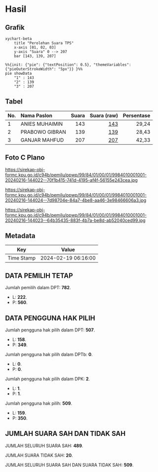 # Hasil

## Grafik

```mermaid
xychart-beta
    title "Perolehan Suara TPS"
    x-axis [01, 02, 03]
    y-axis "Suara" 0 --> 207
    bar [143, 139, 207]
```

```mermaid
%%{init: {"pie": {"textPosition": 0.5}, "themeVariables": {"pieOuterStrokeWidth": "5px"}} }%%
pie showData
    "1" : 143
    "2" : 139
    "3" : 207
```

## Tabel

| No. | Nama Paslon    | Suara | Suara (raw) | Persentase |
|:--- |:-------------- | -----:| -----------:| ----------:|
| 1   | ANIES MUHAIMIN | 143   | [143][p-1]  | 29,24      |
| 2   | PRABOWO GIBRAN | 139   | [139][p-2]  | 28,43      |
| 3   | GANJAR MAHFUD  | 207   | [207][p-3]  | 42,33      |


[p-1]: https://github.com/gigit-pemilu/pemilu-2024-99-luar-negeri/blob/main/pilpres/hitung-suara/sub/99-luar-negeri/sub/84-oslo-norwegia/sub/01-oslo-norwegia/sub/0001-oslo-norwegia/sub/001-pos-001/sub/paslon-1.txt
[p-2]: https://github.com/gigit-pemilu/pemilu-2024-99-luar-negeri/blob/main/pilpres/hitung-suara/sub/99-luar-negeri/sub/84-oslo-norwegia/sub/01-oslo-norwegia/sub/0001-oslo-norwegia/sub/001-pos-001/sub/paslon-2.txt
[p-3]: https://github.com/gigit-pemilu/pemilu-2024-99-luar-negeri/blob/main/pilpres/hitung-suara/sub/99-luar-negeri/sub/84-oslo-norwegia/sub/01-oslo-norwegia/sub/0001-oslo-norwegia/sub/001-pos-001/sub/paslon-3.txt

## Foto C Plano

https://sirekap-obj-formc.kpu.go.id/c94b/pemilu/ppwp/99/84/01/00/01/9984010001001-20240216-144022--70f1b415-741d-4195-af4f-56155e243cea.jpg

https://sirekap-obj-formc.kpu.go.id/c94b/pemilu/ppwp/99/84/01/00/01/9984010001001-20240216-144024--7d98704e-84a7-4be8-aa46-3e98466606a3.jpg

https://sirekap-obj-formc.kpu.go.id/c94b/pemilu/ppwp/99/84/01/00/01/9984010001001-20240216-144023--64b35435-883f-4b7a-be8d-ab52040ced99.jpg


## Metadata

| Key        | Value               |
| ---------- | ------------------- |
| Time Stamp | 2024-02-19 06:16:00 |


## DATA PEMILIH TETAP

Jumlah pemilih dalam DPT: **782**.
 * L: **222**.
 * P: **560**.

## DATA PENGGUNA HAK PILIH

Jumlah pengguna hak pilih dalam DPT: **507**.
 * L: **158**.
 * P: **349**.

Jumlah pengguna hak pilih dalam DPTb: **0**.
 * L: **0**.
 * P: **0**.

Jumlah pengguna hak pilih dalam DPK: **2**.
 * L: **1**.
 * P: **1**.

Jumlah pengguna hak pilih: **509**.
 * L: **159**.
 * P: **350**.

## JUMLAH SUARA SAH DAN TIDAK SAH

JUMLAH SELURUH SUARA SAH: **489**.

JUMLAH SUARA TIDAK SAH: **20**.

JUMLAH SELURUH SUARA SAH DAN SUARA TIDAK SAH: **509**.


